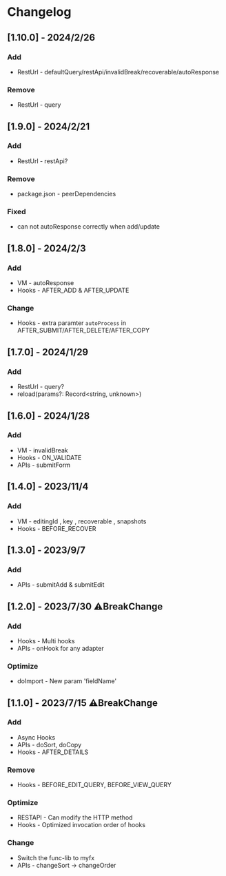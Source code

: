 # Changelog

## [1.10.0] - 2024/2/26
### Add
- RestUrl - defaultQuery/restApi/invalidBreak/recoverable/autoResponse
### Remove
- RestUrl - query

## [1.9.0] - 2024/2/21 
### Add
- RestUrl - restApi?
### Remove
- package.json - peerDependencies
### Fixed
- can not autoResponse correctly when add/update

## [1.8.0] - 2024/2/3 
### Add
- VM - autoResponse
- Hooks - AFTER_ADD & AFTER_UPDATE
### Change
- Hooks - extra paramter `autoProcess` in AFTER_SUBMIT/AFTER_DELETE/AFTER_COPY

## [1.7.0] - 2024/1/29 
### Add
- RestUrl - query?
- reload(params?: Record<string, unknown>) 

## [1.6.0] - 2024/1/28 
### Add
- VM - invalidBreak
- Hooks - ON_VALIDATE
- APIs - submitForm

## [1.4.0] - 2023/11/4 
### Add
- VM - editingId , key , recoverable , snapshots 
- Hooks - BEFORE_RECOVER

## [1.3.0] - 2023/9/7 
### Add
- APIs - submitAdd & submitEdit

## [1.2.0] - 2023/7/30 ⚠️BreakChange
### Add
- Hooks - Multi hooks
- APIs - onHook for any adapter
### Optimize
- doImport - New param 'fieldName'

## [1.1.0] - 2023/7/15 ⚠️BreakChange
### Add
- Async Hooks
- APIs - doSort, doCopy
- Hooks - AFTER_DETAILS
### Remove
- Hooks - BEFORE_EDIT_QUERY, BEFORE_VIEW_QUERY
### Optimize
- RESTAPI - Can modify the HTTP method
- Hooks - Optimized invocation order of hooks
### Change
- Switch the func-lib to myfx
- APIs - changeSort -> changeOrder